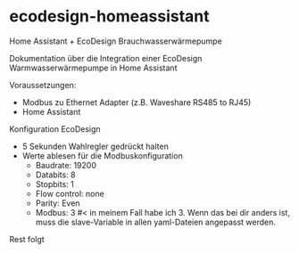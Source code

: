 # ecodesign-homeassistant
Home Assistant + EcoDesign Brauchwasserwärmepumpe

Dokumentation über die Integration einer EcoDesign Warmwasserwärmepumpe in Home Assistant

Voraussetzungen:
- Modbus zu Ethernet Adapter (z.B. Waveshare RS485 to RJ45)
- Home Assistant

Konfiguration EcoDesign
- 5 Sekunden Wahlregler gedrückt halten
- Werte ablesen für die Modbuskonfiguration
  - Baudrate: 19200
  - Databits: 8
  - Stopbits: 1
  - Flow control: none
  - Parity: Even
  - Modbus: 3 #< in meinem Fall habe ich 3. Wenn das bei dir anders ist, muss die slave-Variable in allen yaml-Dateien angepasst werden.
 
Rest folgt
